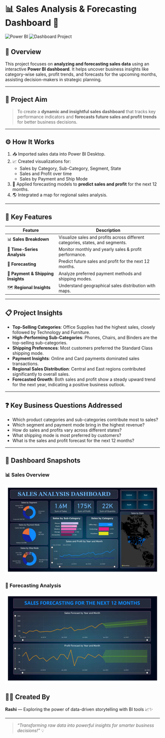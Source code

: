 # 📊 Sales Analysis & Forecasting Dashboard 🚀

![Power BI](https://img.shields.io/badge/Built%20With-Power%20BI-yellow?style=for-the-badge&logo=powerbi)
![Dashboard Project](https://img.shields.io/badge/Project-Type%3A%20Dashboard-lightgrey?style=for-the-badge)

## 📌 Overview

This project focuses on **analyzing and forecasting sales data** using an interactive **Power BI dashboard**. It helps uncover business insights like category-wise sales, profit trends, and forecasts for the upcoming months, assisting decision-makers in strategic planning.

---

## 🎯 Project Aim

> To create a **dynamic and insightful sales dashboard** that tracks key performance indicators and **forecasts future sales and profit trends** for better business decisions.

---

## ⚙️ How It Works

1. 📥 Imported sales data into Power BI Desktop.
2. 📈 Created visualizations for:
   - Sales by Category, Sub-Category, Segment, State
   - Sales and Profit over time
   - Sales by Payment and Ship Mode
3. 🔮 Applied forecasting models to **predict sales and profit** for the next 12 months.
4. 🌎 Integrated a map for regional sales analysis.

---

## 🔑 Key Features

| Feature | Description |
|--------|-------------|
| 📊 **Sales Breakdown** | Visualize sales and profits across different categories, states, and segments. |
| 📅 **Time-Series Analysis** | Monitor monthly and yearly sales & profit performance. |
| 🔮 **Forecasting** | Predict future sales and profit for the next 12 months. |
| 🛒 **Payment & Shipping Insights** | Analyze preferred payment methods and shipping modes. |
| 🗺️ **Regional Insights** | Understand geographical sales distribution with maps. |

---

## 📋 Project Insights

- **Top-Selling Categories**: Office Supplies had the highest sales, closely followed by Technology and Furniture.
- **High-Performing Sub-Categories**: Phones, Chairs, and Binders are the top-selling sub-categories.
- **Shipping Preferences**: Most customers preferred the Standard Class shipping mode.
- **Payment Insights**: Online and Card payments dominated sales transactions.
- **Regional Sales Distribution**: Central and East regions contributed significantly to overall sales.
- **Forecasted Growth**: Both sales and profit show a steady upward trend for the next year, indicating a positive business outlook.



---

## ❓ Key Business Questions Addressed

- Which product categories and sub-categories contribute most to sales?
- Which segment and payment mode bring in the highest revenue?
- How do sales and profits vary across different states?
- What shipping mode is most preferred by customers?
- What is the sales and profit forecast for the next 12 months?

---


## 📸 Dashboard Snapshots

### 📊 Sales Overview
![Sales Overview](./Sales-Overview.jpg)

### 🔮 Forecasting Analysis
![Sales Forecasting](./Sales-Forcasting.jpg)

## 🙋‍♀️ Created By

**Rashi** — Exploring the power of data-driven storytelling with BI tools 📈✨

---

> _“Transforming raw data into powerful insights for smarter business decisions!”_ 💡
